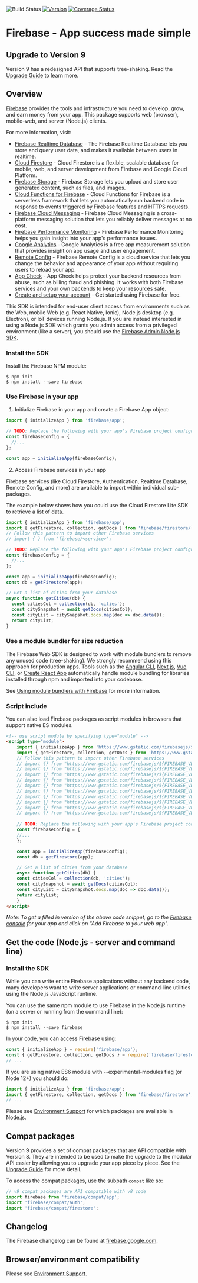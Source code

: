 <!-- BADGES -->
![Build Status](https://img.shields.io/github/workflow/status/firebase/firebase-js-sdk/Run%20All%20Tests.svg)
[![Version](https://img.shields.io/npm/v/firebase.svg?label=version)](https://www.npmjs.com/package/firebase)
[![Coverage Status](https://coveralls.io/repos/github/firebase/firebase-js-sdk/badge.svg?branch=main)](https://coveralls.io/github/firebase/firebase-js-sdk?branch=main)
<!-- END BADGES -->

# Firebase - App success made simple

## Upgrade to Version 9

Version 9 has a redesigned API that supports tree-shaking. Read
the [Upgrade Guide](https://firebase.google.com/docs/web/modular-upgrade) to learn more.

## Overview

[Firebase](https://firebase.google.com) provides the tools and infrastructure
you need to develop, grow, and earn money from your app. This package supports
web (browser), mobile-web, and server (Node.js) clients.

For more information, visit:

- [Firebase Realtime Database](https://firebase.google.com/docs/database/web/start) -
  The Firebase Realtime Database lets you store and query user data, and makes
  it available between users in realtime.
- [Cloud Firestore](https://firebase.google.com/docs/firestore/quickstart) -
  Cloud Firestore is a flexible, scalable database for mobile, web, and server
  development from Firebase and Google Cloud Platform.
- [Firebase Storage](https://firebase.google.com/docs/storage/web/start) -
  Firebase Storage lets you upload and store user generated content, such as
  files, and images.
- [Cloud Functions for Firebase](https://firebase.google.com/docs/functions) -
  Cloud Functions for Firebase is a serverless framework that lets you automatically run backend
  code in response to events triggered by Firebase features and HTTPS requests.
- [Firebase Cloud Messaging](https://firebase.google.com/docs/cloud-messaging/js/client) -
  Firebase Cloud Messaging is a cross-platform messaging solution that lets you
  reliably deliver messages at no cost.
- [Firebase Performance Monitoring](https://firebase.google.com/docs/perf-mon/get-started-web) -
  Firebase Performance Monitoring helps you gain insight into your app's performance issues.
- [Google Analytics](https://firebase.google.com/docs/analytics/get-started?platform=web) -
  Google Analytics is a free app measurement solution that provides insight on app usage and user
  engagement.
- [Remote Config](https://firebase.google.com/docs/remote-config/get-started?platform=web) -
  Firebase Remote Config is a cloud service that lets you change the behavior and appearance of your
  app without requiring users to reload your app.
- [App Check](https://firebase.google.com/docs/app-check/web/recaptcha-provider) -
  App Check helps protect your backend resources from abuse, such as billing fraud and phishing. It
  works with both Firebase services and your own backends to keep your resources safe.
- [Create and setup your account](https://firebase.google.com/docs/web/setup) -
  Get started using Firebase for free.

This SDK is intended for end-user client access from environments such as the
Web, mobile Web (e.g. React Native, Ionic), Node.js desktop (e.g. Electron), or
IoT devices running Node.js. If you are instead interested in using a Node.js
SDK which grants you admin access from a privileged environment (like a server),
you should use the
[Firebase Admin Node.js SDK](https://firebase.google.com/docs/admin/setup/).

### Install the SDK

Install the Firebase NPM module:

```
$ npm init
$ npm install --save firebase
```

### Use Firebase in your app

1. Initialize Firebase in your app and create a Firebase App object:

```js
import { initializeApp } from 'firebase/app';

// TODO: Replace the following with your app's Firebase project configuration
const firebaseConfig = {
  //...
};

const app = initializeApp(firebaseConfig);
```

2. Access Firebase services in your app

Firebase services (like Cloud Firestore, Authentication, Realtime Database, Remote Config, and more)
are available to import within individual sub-packages.

The example below shows how you could use the Cloud Firestore Lite SDK to retrieve a list of data.

```js
import { initializeApp } from 'firebase/app';
import { getFirestore, collection, getDocs } from 'firebase/firestore/lite';
// Follow this pattern to import other Firebase services
// import { } from 'firebase/<service>';

// TODO: Replace the following with your app's Firebase project configuration
const firebaseConfig = {
  //...
};

const app = initializeApp(firebaseConfig);
const db = getFirestore(app);

// Get a list of cities from your database
async function getCities(db) {
  const citiesCol = collection(db, 'cities');
  const citySnapshot = await getDocs(citiesCol);
  const cityList = citySnapshot.docs.map(doc => doc.data());
  return cityList;
}
```

### Use a module bundler for size reduction

The Firebase Web SDK is designed to work with module bundlers to remove any
unused code (tree-shaking). We strongly recommend using this approach for
production apps. Tools such as the [Angular CLI](//angular.io/cli),
[Next.js](//nextjs.org/), [Vue CLI](//cli.vuejs.org/), or [Create
React App](//reactjs.org/docs/create-a-new-react-app.html) automatically
handle module bundling for libraries installed through npm and imported into
your codebase.

See [Using module bundlers with Firebase](/docs/web/module-bundling) for more information.

### Script include

You can also load Firebase packages as script modules in browsers that support native ES modules.

```html
<!-- use script module by specifying type="module" -->
<script type="module">
    import { initializeApp } from 'https://www.gstatic.com/firebasejs/${FIREBASE_VERSION}/firebase-app.js';
    import { getFirestore, collection, getDocs } from 'https://www.gstatic.com/firebasejs/${FIREBASE_VERSION}/firebase-firestore-lite.js';
    // Follow this pattern to import other Firebase services
    // import {} from "https://www.gstatic.com/firebasejs/${FIREBASE_VERSION}/firebase-analytics.js";
    // import {} from "https://www.gstatic.com/firebasejs/${FIREBASE_VERSION}/firebase-app-check.js";
    // import {} from "https://www.gstatic.com/firebasejs/${FIREBASE_VERSION}/firebase-auth.js";
    // import {} from "https://www.gstatic.com/firebasejs/${FIREBASE_VERSION}/firebase-functions.js";
    // import {} from "https://www.gstatic.com/firebasejs/${FIREBASE_VERSION}/firebase-firestore.js";
    // import {} from "https://www.gstatic.com/firebasejs/${FIREBASE_VERSION}/firebase-storage.js";
    // import {} from "https://www.gstatic.com/firebasejs/${FIREBASE_VERSION}/firebase-performance.js";
    // import {} from "https://www.gstatic.com/firebasejs/${FIREBASE_VERSION}/firebase-remote-config.js";
    // import {} from "https://www.gstatic.com/firebasejs/${FIREBASE_VERSION}/firebase-messaging.js";
    // import {} from "https://www.gstatic.com/firebasejs/${FIREBASE_VERSION}/firebase-database.js";
    
    // TODO: Replace the following with your app's Firebase project configuration
    const firebaseConfig = {
    //...
    };

    const app = initializeApp(firebaseConfig);
    const db = getFirestore(app);

    // Get a list of cities from your database
    async function getCities(db) {
    const citiesCol = collection(db, 'cities');
    const citySnapshot = await getDocs(citiesCol);
    const cityList = citySnapshot.docs.map(doc => doc.data());
    return cityList;
    }
</script>
```

_Note: To get a filled in version of the above code snippet, go to the
[Firebase console](https://console.firebase.google.com/) for your app and click on "Add
Firebase to your web app"._

## Get the code (Node.js - server and command line)

### Install the SDK

While you can write entire Firebase applications without any backend code, many
developers want to write server applications or command-line utilities using the
Node.js JavaScript runtime.

You can use the same npm module to use Firebase in the Node.js runtime (on a
server or running from the command line):

```
$ npm init
$ npm install --save firebase
```

In your code, you can access Firebase using:

```js
const { initializeApp } = require('firebase/app');
const { getFirestore, collection, getDocs } = require('firebase/firestore');
// ...
```

If you are using native ES6 module with --experimental-modules flag (or Node 12+)
you should do:

```js
import { initializeApp } from 'firebase/app';
import { getFirestore, collection, getDocs } from 'firebase/firestore';
// ...
```

Please see [Environment Support](https://firebase.google.com/support/guides/environments_js-sdk) for
which packages
are available in Node.js.

## Compat packages

Version 9 provides a set of compat packages that are API compatible with Version 8. They are
intended to
be used to make the upgrade to the modular API easier by allowing you to upgrade your app piece by
piece.
See the [Upgrade Guide](https://firebase.google.com/docs/web/modular-upgrade) for more detail.

To access the compat packages, use the subpath `compat` like so:

```js
// v9 compat packages are API compatible with v8 code
import firebase from 'firebase/compat/app';
import 'firebase/compat/auth';
import 'firebase/compat/firestore';
```

## Changelog

The Firebase changelog can be found at
[firebase.google.com](https://firebase.google.com/support/release-notes/js).

## Browser/environment compatibility

Please see [Environment Support](https://firebase.google.com/support/guides/environments_js-sdk).
